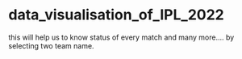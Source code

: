 # data_visualisation_of_IPL_2022
this will help us to know status of every match and many more.... by selecting two team name.
